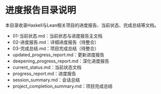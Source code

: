 # 进度报告目录说明

本目录收录Haskell与Lean相关项目的进度报告、当前状态、完成总结等文档。

- 01-当前状态.md：当前状态与进度报告主文档
- 02-进度报告.md：详细进度报告（待整合）
- 03-完成总结.md：项目完成总结（待整合）
- updated_progress_report.md：更新进度报告
- deepening_progress_report.md：深化进度报告
- current_status.md：当前状态文档
- progress_report.md：进度报告
- session_summary.md：会话总结
- project_completion_summary.md：项目完成总结 